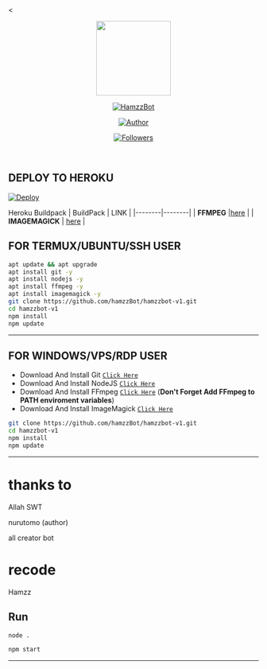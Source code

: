 
<<p align="center">
<img src="https://telegra.ph/file/f861e80098de6b550d631.jpg" width="150" height="150"/>
  </p>
  
 <p align="center">
 <a href="#"><img title="HamzzBot" src="https://img.shields.io/badge/Hamzzbot-green?colorA=%23ff0000&colorB=%23017e40&style=for-the-badge"></a>
</p>
<p align="center">
<a href="https://github.com/Nurutomo"><img title="Author" src="https://img.shields.io/badge/AUTHOR-nurutomo-blue.svg?style=for-the-badge&logo=github"></a>
</p>
<p align="center">
<a href="https://github.com/Siegrin/followers"><img title="Followers" src="https://img.shields.io/github/followers/HamzzBot?color=blue&style=flat-square"></a>
</p>
<br>

## DEPLOY TO HEROKU

[![Deploy](https://www.herokucdn.com/deploy/button.svg)](https://heroku.com/deploy?template=https://github.com/Dawnfrosty/Mike-bot)

Heroku Buildpack
| BuildPack | LINK |
|--------|--------|
| **FFMPEG** |[here](https://github.com/jonathanong/heroku-buildpack-ffmpeg-latest) |
| **IMAGEMAGICK** | [here](https://github.com/DuckyTeam/heroku-buildpack-imagemagick) |

## FOR TERMUX/UBUNTU/SSH USER

```bash
apt update && apt upgrade
apt install git -y
apt install nodejs -y
apt install ffmpeg -y
apt install imagemagick -y
git clone https://github.com/hamzzBot/hamzzbot-v1.git
cd hamzzbot-v1
npm install
npm update
```
---------

## FOR WINDOWS/VPS/RDP USER

* Download And Install Git [`Click Here`](https://git-scm.com/downloads)
* Download And Install NodeJS [`Click Here`](https://nodejs.org/en/download)
* Download And Install FFmpeg [`Click Here`](https://ffmpeg.org/download.html) (**Don't Forget Add FFmpeg to PATH enviroment variables**)
* Download And Install ImageMagick [`Click Here`](https://imagemagick.org/script/download.php)

```bash
git clone https://github.com/hamzzBot/hamzzbot-v1.git
cd hamzzbot-v1
npm install
npm update
```

---------
# thanks to 
Allah SWT

nurutomo (author)

all creator bot

# recode 
Hamzz

## Run

```bash
node .

npm start
```

---------
